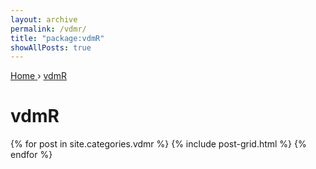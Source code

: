 ```yaml
---
layout: archive
permalink: /vdmr/
title: "package:vdmR"
showAllPosts: true
---
```


<div class="wrap">

   <nav class="breadcrumbs">
      <span itemscope="" itemtype="http://data-vocabulary.org/Breadcrumb">
         <a href="{{ site.baseurl }}" itemprop="url">
            <span itemprop="title">Home</span>
         </a>
          ›
         <a href="{{ site.baseurl }}/vdmR" itemprop="url">
            <span itemprop="title">vdmR</span>
         </a>
      </span>
   </nav>

   <div class="page-title">
     <h1>vdmR</h1>
   </div>

   <div class="archive-wrap">
      <div class="page-content">
         <div class="tiles">
         {% for post in site.categories.vdmr %}
            {% include post-grid.html %}
         {% endfor %}
         </div><!-- /.tiles -->
      </div><!-- /.page-content -->
   </div><!-- /.archive-wrap -->
</div><!-- /.wrap -->
